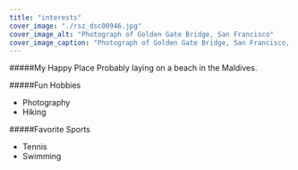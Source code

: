 ```yaml
---
title: "interests"
cover_image: "./rsz_dsc00946.jpg"
cover_image_alt: "Photograph of Golden Gate Bridge, San Francisco"
cover_image_caption: "Photograph of Golden Gate Bridge, San Francisco, on Baker Beach"
---
```


#####My Happy Place
Probably laying on a beach in the Maldives.

#####Fun Hobbies

- Photography
- Hiking

#####Favorite Sports

- Tennis
- Swimming
